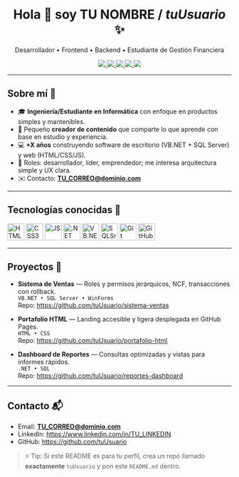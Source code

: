<!-- README para que se vea bien en GitHub -->
<h1 align="center">Hola 👋 soy <strong>TU NOMBRE</strong> / <em>tuUsuario</em> ✨</h1>

<p align="center">
  Desarrollador • Frontend • Backend • Estudiante de Gestión Financiera
</p>

<p align="center">
  <a href="https://youtube.com/@TU_CANAL" target="_blank">
    <img src="https://img.shields.io/badge/YouTube-FF0000?logo=youtube&logoColor=white" />
  </a>
  <a href="https://www.tiktok.com/@TU_TIKTOK" target="_blank">
    <img src="https://img.shields.io/badge/TikTok-000000?logo=tiktok&logoColor=white" />
  </a>
  <a href="https://www.linkedin.com/in/TU_LINKEDIN" target="_blank">
    <img src="https://img.shields.io/badge/LinkedIn-0A66C2?logo=linkedin&logoColor=white" />
  </a>
  <a href="https://facebook.com/TU_FACEBOOK" target="_blank">
    <img src="https://img.shields.io/badge/Facebook-1877F2?logo=facebook&logoColor=white" />
  </a>
  <a href="mailto:TU_CORREO@dominio.com">
    <img src="https://img.shields.io/badge/Gmail-D14836?logo=gmail&logoColor=white" />
  </a>
</p>

---

## Sobre mí 🙂
- 🎓 **Ingeniería/Estudiante en Informática** con enfoque en productos simples y mantenibles.  
- 📢 Pequeño **creador de contenido** que comparte lo que aprende con base en estudio y experiencia.  
- 💻 **+X años** construyendo software de escritorio (VB.NET + SQL Server) y web (HTML/CSS/JS).  
- 🧩 Roles: desarrollador, líder, emprendedor; me interesa arquitectura simple y UX clara.  
- ✉️ Contacto: **TU_CORREO@dominio.com**  

---

## Tecnologías conocidas 🧠
<p>
  <img alt="HTML5"  src="https://cdn.jsdelivr.net/gh/devicons/devicon/icons/html5/html5-original.svg" width="38" />
  <img alt="CSS3"   src="https://cdn.jsdelivr.net/gh/devicons/devicon/icons/css3/css3-original.svg" width="38" />
  <img alt="JS"     src="https://cdn.jsdelivr.net/gh/devicons/devicon/icons/javascript/javascript-original.svg" width="38" />
  <img alt=".NET"   src="https://cdn.jsdelivr.net/gh/devicons/devicon/icons/dot-net/dot-net-plain.svg" width="38" />
  <img alt="VB.NET" src="https://cdn.jsdelivr.net/gh/devicons/devicon/icons/vbnet/vbnet-original.svg" width="38" />
  <img alt="SQLSrv" src="https://cdn.jsdelivr.net/gh/devicons/devicon/icons/microsoftsqlserver/microsoftsqlserver-plain.svg" width="38" />
  <img alt="Git"    src="https://cdn.jsdelivr.net/gh/devicons/devicon/icons/git/git-original.svg" width="38" />
  <img alt="GitHub" src="https://cdn.jsdelivr.net/gh/devicons/devicon/icons/github/github-original.svg" width="38" />
</p>

---

## Proyectos 🚀
- **Sistema de Ventas** — Roles y permisos jerárquicos, NCF, transacciones con rollback.  
  `VB.NET • SQL Server • WinForms`  
  Repo: https://github.com/tuUsuario/sistema-ventas

- **Portafolio HTML** — Landing accesible y ligera desplegada en GitHub Pages.  
  `HTML • CSS`  
  Repo: https://github.com/tuUsuario/portafolio-html

- **Dashboard de Reportes** — Consultas optimizadas y vistas para informes rápidos.  
  `.NET • SQL`  
  Repo: https://github.com/tuUsuario/reportes-dashboard

---

## Contacto 📬
- Email: **TU_CORREO@dominio.com**  
- LinkedIn: https://www.linkedin.com/in/TU_LINKEDIN  
- GitHub: https://github.com/tuUsuario

> ⚡ Tip: Si este README es para tu perfil, crea un repo llamado **exactamente** `tuUsuario` y pon este `README.md` dentro.

